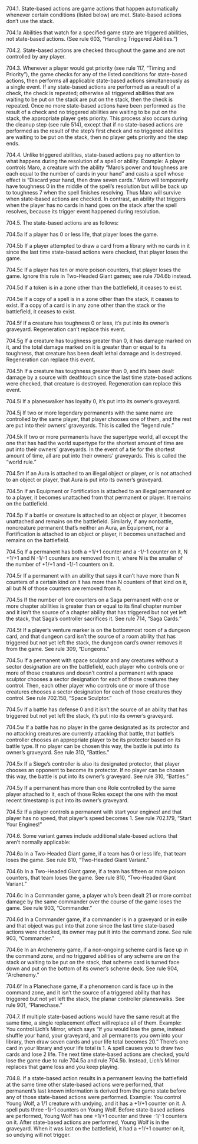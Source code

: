 704.1. State-based actions are game actions that happen automatically whenever certain conditions (listed below) are met. State-based actions don’t use the stack.

704.1a Abilities that watch for a specified game state are triggered abilities, not state-based actions. (See rule 603, “Handling Triggered Abilities.”)

704.2. State-based actions are checked throughout the game and are not controlled by any player.

704.3. Whenever a player would get priority (see rule 117, “Timing and Priority”), the game checks for any of the listed conditions for state-based actions, then performs all applicable state-based actions simultaneously as a single event. If any state-based actions are performed as a result of a check, the check is repeated; otherwise all triggered abilities that are waiting to be put on the stack are put on the stack, then the check is repeated. Once no more state-based actions have been performed as the result of a check and no triggered abilities are waiting to be put on the stack, the appropriate player gets priority. This process also occurs during the cleanup step (see rule 514), except that if no state-based actions are performed as the result of the step’s first check and no triggered abilities are waiting to be put on the stack, then no player gets priority and the step ends.

704.4. Unlike triggered abilities, state-based actions pay no attention to what happens during the resolution of a spell or ability.
Example: A player controls Maro, a creature with the ability “Maro’s power and toughness are each equal to the number of cards in your hand” and casts a spell whose effect is “Discard your hand, then draw seven cards.” Maro will temporarily have toughness 0 in the middle of the spell’s resolution but will be back up to toughness 7 when the spell finishes resolving. Thus Maro will survive when state-based actions are checked. In contrast, an ability that triggers when the player has no cards in hand goes on the stack after the spell resolves, because its trigger event happened during resolution.

704.5. The state-based actions are as follows:

704.5a If a player has 0 or less life, that player loses the game.

704.5b If a player attempted to draw a card from a library with no cards in it since the last time state-based actions were checked, that player loses the game.

704.5c If a player has ten or more poison counters, that player loses the game. Ignore this rule in Two-Headed Giant games; see rule 704.6b instead.

704.5d If a token is in a zone other than the battlefield, it ceases to exist.

704.5e If a copy of a spell is in a zone other than the stack, it ceases to exist. If a copy of a card is in any zone other than the stack or the battlefield, it ceases to exist.

704.5f If a creature has toughness 0 or less, it’s put into its owner’s graveyard. Regeneration can’t replace this event.

704.5g If a creature has toughness greater than 0, it has damage marked on it, and the total damage marked on it is greater than or equal to its toughness, that creature has been dealt lethal damage and is destroyed. Regeneration can replace this event.

704.5h If a creature has toughness greater than 0, and it’s been dealt damage by a source with deathtouch since the last time state-based actions were checked, that creature is destroyed. Regeneration can replace this event.

704.5i If a planeswalker has loyalty 0, it’s put into its owner’s graveyard.

704.5j If two or more legendary permanents with the same name are controlled by the same player, that player chooses one of them, and the rest are put into their owners’ graveyards. This is called the “legend rule.”

704.5k If two or more permanents have the supertype world, all except the one that has had the world supertype for the shortest amount of time are put into their owners’ graveyards. In the event of a tie for the shortest amount of time, all are put into their owners’ graveyards. This is called the “world rule.”

704.5m If an Aura is attached to an illegal object or player, or is not attached to an object or player, that Aura is put into its owner’s graveyard.

704.5n If an Equipment or Fortification is attached to an illegal permanent or to a player, it becomes unattached from that permanent or player. It remains on the battlefield.

704.5p If a battle or creature is attached to an object or player, it becomes unattached and remains on the battlefield. Similarly, if any nonbattle, noncreature permanent that’s neither an Aura, an Equipment, nor a Fortification is attached to an object or player, it becomes unattached and remains on the battlefield.

704.5q If a permanent has both a +1/+1 counter and a -1/-1 counter on it, N +1/+1 and N -1/-1 counters are removed from it, where N is the smaller of the number of +1/+1 and -1/-1 counters on it.

704.5r If a permanent with an ability that says it can’t have more than N counters of a certain kind on it has more than N counters of that kind on it, all but N of those counters are removed from it.

704.5s If the number of lore counters on a Saga permanent with one or more chapter abilities is greater than or equal to its final chapter number and it isn’t the source of a chapter ability that has triggered but not yet left the stack, that Saga’s controller sacrifices it. See rule 714, “Saga Cards.”

704.5t If a player’s venture marker is on the bottommost room of a dungeon card, and that dungeon card isn’t the source of a room ability that has triggered but not yet left the stack, the dungeon card’s owner removes it from the game. See rule 309, “Dungeons.”

704.5u If a permanent with space sculptor and any creatures without a sector designation are on the battlefield, each player who controls one or more of those creatures and doesn’t control a permanent with space sculptor chooses a sector designation for each of those creatures they control. Then, each other player who controls one or more of those creatures chooses a sector designation for each of those creatures they control. See rule 702.158, “Space Sculptor.”

704.5v If a battle has defense 0 and it isn’t the source of an ability that has triggered but not yet left the stack, it’s put into its owner’s graveyard.

704.5w If a battle has no player in the game designated as its protector and no attacking creatures are currently attacking that battle, that battle’s controller chooses an appropriate player to be its protector based on its battle type. If no player can be chosen this way, the battle is put into its owner’s graveyard. See rule 310, “Battles.”

704.5x If a Siege’s controller is also its designated protector, that player chooses an opponent to become its protector. If no player can be chosen this way, the battle is put into its owner’s graveyard. See rule 310, “Battles.”

704.5y If a permanent has more than one Role controlled by the same player attached to it, each of those Roles except the one with the most recent timestamp is put into its owner’s graveyard.

704.5z If a player controls a permanent with start your engines! and that player has no speed, that player’s speed becomes 1. See rule 702.179, “Start Your Engines!”

704.6. Some variant games include additional state-based actions that aren’t normally applicable:

704.6a In a Two-Headed Giant game, if a team has 0 or less life, that team loses the game. See rule 810, “Two-Headed Giant Variant.”

704.6b In a Two-Headed Giant game, if a team has fifteen or more poison counters, that team loses the game. See rule 810, “Two-Headed Giant Variant.”

704.6c In a Commander game, a player who’s been dealt 21 or more combat damage by the same commander over the course of the game loses the game. See rule 903, “Commander.”

704.6d In a Commander game, if a commander is in a graveyard or in exile and that object was put into that zone since the last time state-based actions were checked, its owner may put it into the command zone. See rule 903, “Commander.” 

704.6e In an Archenemy game, if a non-ongoing scheme card is face up in the command zone, and no triggered abilities of any scheme are on the stack or waiting to be put on the stack, that scheme card is turned face down and put on the bottom of its owner’s scheme deck. See rule 904, “Archenemy.”

704.6f In a Planechase game, if a phenomenon card is face up in the command zone, and it isn’t the source of a triggered ability that has triggered but not yet left the stack, the planar controller planeswalks. See rule 901, “Planechase.”

704.7. If multiple state-based actions would have the same result at the same time, a single replacement effect will replace all of them.
Example: You control Lich’s Mirror, which says “If you would lose the game, instead shuffle your hand, your graveyard, and all permanents you own into your library, then draw seven cards and your life total becomes 20.” There’s one card in your library and your life total is 1. A spell causes you to draw two cards and lose 2 life. The next time state-based actions are checked, you’d lose the game due to rule 704.5a and rule 704.5b. Instead, Lich’s Mirror replaces that game loss and you keep playing.

704.8. If a state-based action results in a permanent leaving the battlefield at the same time other state-based actions were performed, that permanent’s last known information is derived from the game state before any of those state-based actions were performed.
Example: You control Young Wolf, a 1/1 creature with undying, and it has a +1/+1 counter on it. A spell puts three -1/-1 counters on Young Wolf. Before state-based actions are performed, Young Wolf has one +1/+1 counter and three -1/-1 counters on it. After state-based actions are performed, Young Wolf is in the graveyard. When it was last on the battlefield, it had a +1/+1 counter on it, so undying will not trigger.
